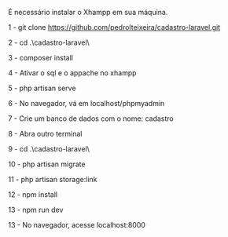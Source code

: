 É necessário instalar o Xhampp em sua máquina.

1 - git clone https://github.com/pedrolteixeira/cadastro-laravel.git

2 - cd .\cadastro-laravel\

3 - composer install

4 - Ativar o sql e o appache no xhampp

5 - php artisan serve

6 - No navegador, vá em localhost/phpmyadmin

7 - Crie um banco de dados com o nome: cadastro

8 - Abra outro terminal

9 - cd .\cadastro-laravel\

10 - php artisan migrate

11 - php artisan storage:link

12 - npm install

13 - npm run dev

13 - No navegador, acesse localhost:8000

